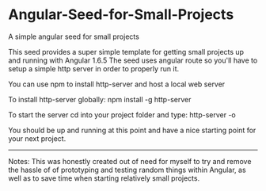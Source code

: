 # Angular-Seed-for-Small-Projects
A simple angular seed for small projects 

This seed provides a super simple template for getting small projects up and running with Angular 1.6.5
The seed uses angular route so you'll have to setup a simple http server in order to properly run it.

You can use npm to install http-server and host a local web server

To install http-server globally: 
  npm install -g http-server

To start the server cd into your project folder and type:
  http-server -o
  
You should be up and running at this point and have a nice starting point for your next project.

---------------------------------------------

Notes: This was honestly created out of need for myself to try and remove the hassle of
of prototyping and testing random things within Angular, as well as to save time when starting 
relatively small projects.
  
  
